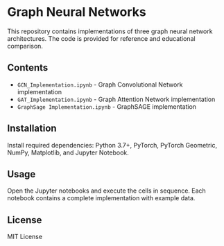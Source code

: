 # Graph Neural Networks

This repository contains implementations of three graph neural network architectures. The code is provided for reference and educational comparison.

## Contents

- `GCN_Implementation.ipynb` - Graph Convolutional Network implementation
- `GAT_Implementation.ipynb` - Graph Attention Network implementation
- `GraphSage Implementation.ipynb` - GraphSAGE implementation

## Installation

Install required dependencies: Python 3.7+, PyTorch, PyTorch Geometric, NumPy, Matplotlib, and Jupyter Notebook.

## Usage

Open the Jupyter notebooks and execute the cells in sequence. Each notebook contains a complete implementation with example data.

## License

MIT License
